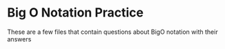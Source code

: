 # Big O Notation Practice

These are a few files that contain questions about BigO notation with their answers
